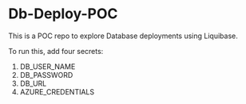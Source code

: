 # Db-Deploy-POC

This is a POC repo to explore Database deployments using Liquibase.

To run this, add four secrets:
1. DB_USER_NAME
2. DB_PASSWORD
3. DB_URL
4. AZURE_CREDENTIALS
